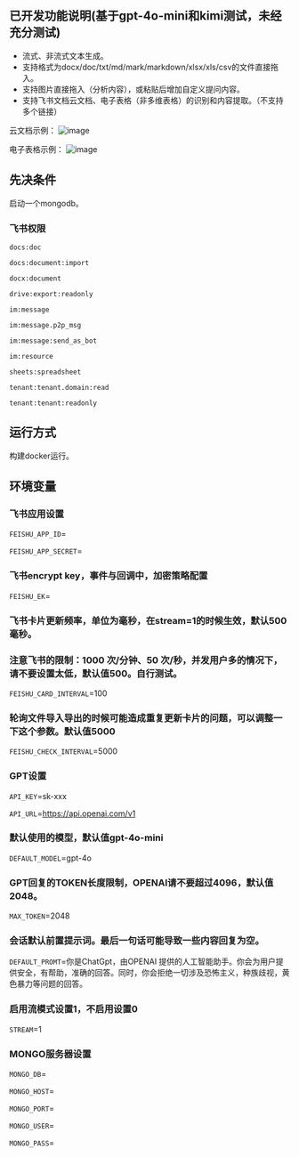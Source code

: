 ## 已开发功能说明(基于gpt-4o-mini和kimi测试，未经充分测试)

- 流式、非流式文本生成。
- 支持格式为docx/doc/txt/md/mark/markdown/xlsx/xls/csv的文件直接拖入。
- 支持图片直接拖入（分析内容），或粘贴后增加自定义提问内容。
- 支持飞书文档云文档、电子表格（非多维表格）的识别和内容提取。（不支持多个链接）

云文档示例：
![image](https://github.com/user-attachments/assets/aaf6d438-4b52-453a-8f45-03396c7d8c33)

电子表格示例：
![image](https://github.com/user-attachments/assets/aa08f0dc-6671-41f5-8b29-8ae014b9bc96)


## 先决条件

启动一个mongodb。

### 飞书权限

`docs:doc`

`docs:document:import`

`docx:document`

`drive:export:readonly`

`im:message`

`im:message.p2p_msg`

`im:message:send_as_bot`

`im:resource`

`sheets:spreadsheet`

`tenant:tenant.domain:read`

`tenant:tenant:readonly`


## 运行方式

构建docker运行。


## 环境变量

### 飞书应用设置

`FEISHU_APP_ID`=

`FEISHU_APP_SECRET`=

### 飞书encrypt key，事件与回调中，加密策略配置

`FEISHU_EK`=

### 飞书卡片更新频率，单位为毫秒，在stream=1的时候生效，默认500毫秒。
### 注意飞书的限制：1000 次/分钟、50 次/秒，并发用户多的情况下，请不要设置太低，默认值500。自行测试。

`FEISHU_CARD_INTERVAL`=100

### 轮询文件导入导出的时候可能造成重复更新卡片的问题，可以调整一下这个参数。默认值5000

`FEISHU_CHECK_INTERVAL`=5000

### GPT设置

`API_KEY`=sk-xxx

`API_URL`=https://api.openai.com/v1


### 默认使用的模型，默认值gpt-4o-mini

`DEFAULT_MODEL`=gpt-4o

### GPT回复的TOKEN长度限制，OPENAI请不要超过4096，默认值2048。

`MAX_TOKEN`=2048

### 会话默认前置提示词。最后一句话可能导致一些内容回复为空。

`DEFAULT_PROMT`=你是ChatGpt，由OPENAI 提供的人工智能助手。你会为用户提供安全，有帮助，准确的回答。同时，你会拒绝一切涉及恐怖主义，种族歧视，黄色暴力等问题的回答。

### 启用流模式设置1，不启用设置0

`STREAM`=1

### MONGO服务器设置

`MONGO_DB`=

`MONGO_HOST`=

`MONGO_PORT`=

`MONGO_USER`=

`MONGO_PASS`=


